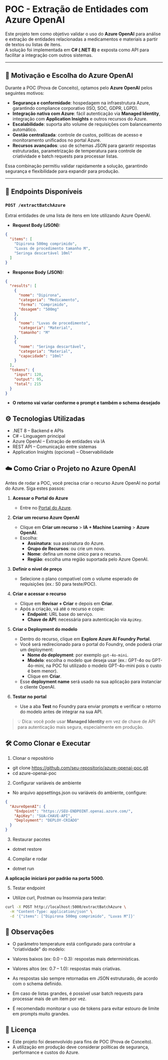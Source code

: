 # POC - Extração de Entidades com Azure OpenAI

Este projeto tem como objetivo validar o uso do **Azure OpenAI** para análise e extração de entidades relacionadas a medicamentos e materiais a partir de textos ou listas de itens.  
A solução foi implementada em **C# (.NET 8)** e exposta como API para facilitar a integração com outros sistemas.

---

## 📌 Motivação e Escolha do Azure OpenAI

Durante a POC (Prova de Conceito), optamos pelo **Azure OpenAI** pelos seguintes motivos:

- **Segurança e conformidade**: hospedagem na infraestrutura Azure, garantindo compliance corporativo (ISO, SOC, GDPR, LGPD).  
- **Integração nativa com Azure**: fácil autenticação via **Managed Identity**, integração com **Application Insights** e outros recursos do Azure.  
- **Escalabilidade**: suporta alto volume de requisições com balanceamento automático.  
- **Gestão centralizada**: controle de custos, políticas de acesso e monitoramento unificados no portal Azure.  
- **Recursos avançados**: uso de schemas JSON para garantir respostas estruturadas, parametrização de temperatura para controle de criatividade e batch requests para processar listas.  

Essa combinação permitiu validar rapidamente a solução, garantindo segurança e flexibilidade para expandir para produção.

---

## 🚀 Endpoints Disponíveis

### `POST /extractBatchAzure`
Extrai entidades de uma lista de itens em lote utilizando Azure OpenAI.  

- **Request Body (JSON):**
```json
{
  "items": [
    "Dipirona 500mg comprimido",
    "Luvas de procedimento tamanho M",
    "Seringa descartável 10ml"
  ]
}
```

- **Response Body (JSON):**
```json
{
  "results": [
    {
      "nome": "Dipirona",
      "categoria": "Medicamento",
      "forma": "Comprimido",
      "dosagem": "500mg"
    },
    {
      "nome": "Luvas de procedimento",
      "categoria": "Material",
      "tamanho": "M"
    },
    {
      "nome": "Seringa descartável",
      "categoria": "Material",
      "capacidade": "10ml"
    }
  ],
  "tokens": {
    "input": 120,
    "output": 95,
    "total": 215
  }
}
```

- **O retorno vai variar conforme o prompt e também o schema desejado**

## ⚙️ Tecnologias Utilizadas
- .NET 8 – Backend e APIs
- C# – Linguagem principal
- Azure OpenAI – Extração de entidades via IA
- REST API – Comunicação entre sistemas
- Application Insights (opcional) – Observabilidade

## ☁️ Como Criar o Projeto no Azure OpenAI

Antes de rodar a POC, você precisa criar o recurso Azure OpenAI no portal do Azure. Siga estes passos:

1. **Acessar o Portal do Azure**
   - Entre no [Portal do Azure](https://portal.azure.com/).

2. **Criar um recurso Azure OpenAI**
   - Clique em **Criar um recurso** > **IA + Machine Learning** > **Azure OpenAI**.
   - Escolha:
     - **Assinatura**: sua assinatura do Azure.
     - **Grupo de Recursos**: ou crie um novo.
     - **Nome**: defina um nome único para o recurso.
     - **Região**: escolha uma região suportada pelo Azure OpenAI.

3. **Definir o nível de preço**
   - Selecione o plano compatível com o volume esperado de requisições (ex.: S0 para teste/POC).

4. **Criar e acessar o recurso**
   - Clique em **Revisar + Criar** e depois em **Criar**.
   - Após a criação, vá até o recurso e copie:
     - **Endpoint**: URL base do serviço.
     - **Chave de API**: necessária para autenticação via `ApiKey`.

5. **Criar o Deployment do modelo**
   - Dentro do recurso, clique em **Explore Azure AI Foundry Portal**.
   - Você será redirecionado para o portal do Foundry, onde poderá criar um deployment:
     - **Nome do deployment**: por exemplo `gpt-4o-mini`.
     - **Modelo**: escolha o modelo que deseja usar (ex.: GPT-4o ou GPT-4o-mini, na POC foi utilizado o modelo GPT-4o-mini pois o custo é bem menor).
     - Clique em **Criar**.
   - Esse **deployment name** será usado na sua aplicação para instanciar o cliente OpenAI.

6. **Testar no portal**
   - Use a aba **Test** no Foundry para enviar prompts e verificar o retorno do modelo antes de integrar na sua API.

> 💡 Dica: você pode usar **Managed Identity** em vez de chave de API para autenticação mais segura, especialmente em produção.

## 🛠️ Como Clonar e Executar
1. Clonar o repositório

- git clone https://github.com/seu-repositorio/azure-openai-poc.git
- cd azure-openai-poc

2. Configurar variáveis de ambiente
- No arquivo appsettings.json ou variáveis do ambiente, configure:

```json
{
  "AzureOpenAI": {
    "Endpoint": "https://SEU-ENDPOINT.openai.azure.com/",
    "ApiKey": "SUA-CHAVE-API",
    "Deployment": "DEPLOY-CRIADO"
  }
}
```

3. Restaurar pacotes
- dotnet restore

4. Compilar e rodar
- dotnet run

**A aplicação iniciará por padrão na porta 5000.**

5. Testar endpoint
- Utilize curl, Postman ou Insomnia para testar:

```bash
curl -X POST http://localhost:5000/extractBatchAzure \
  -H "Content-Type: application/json" \
  -d '{"items": ["Dipirona 500mg comprimido", "Luvas M"]}'
```

## 📌 Observações
- O parâmetro temperature está configurado para controlar a "criatividade" do modelo:

- Valores baixos (ex: 0.0 – 0.3): respostas mais determinísticas.

- Valores altos (ex: 0.7 – 1.0): respostas mais criativas.

- As respostas são sempre retornadas em JSON estruturado, de acordo com o schema definido.

- Em caso de listas grandes, é possível usar batch requests para processar mais de um item por vez.

- É recomendado monitorar o uso de tokens para evitar estouro de limite em prompts muito grandes.

## 📜 Licença
- Este projeto foi desenvolvido para fins de POC (Prova de Conceito).
- A utilização em produção deve considerar políticas de segurança, performance e custos do Azure.